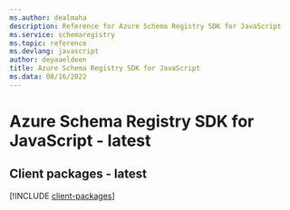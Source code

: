 ```yaml
---
ms.author: dealmaha
description: Reference for Azure Schema Registry SDK for JavaScript
ms.service: schemaregistry
ms.topic: reference
ms.devlang: javascript
author: deyaaeldeen
title: Azure Schema Registry SDK for JavaScript
ms.data: 08/16/2022
---
```

# Azure Schema Registry SDK for JavaScript - latest

## Client packages - latest
[!INCLUDE [client-packages](schema-registry-client-index.md)]